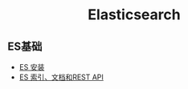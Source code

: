 <h1 align="center">
    Elasticsearch
</h1>

## ES基础
- [ES 安装](ES安装.md)
- [ES 索引、文档和REST API](ES索引文档和RESTAPI.md)
